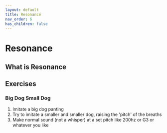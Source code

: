 ```yaml
---
layout: default
title: Resonance
nav_order: 6
has_children: false
---
```


# Resonance

## What is Resonance

## Exercises

### Big Dog Small Dog

1. Imitate a big dog panting
2. Try to imitate a smaller and smaller dog, raising the 'pitch' of the breaths
3. Make normal sound (not a whisper) at a set pitch like 200hz or G3 or whatever you like
